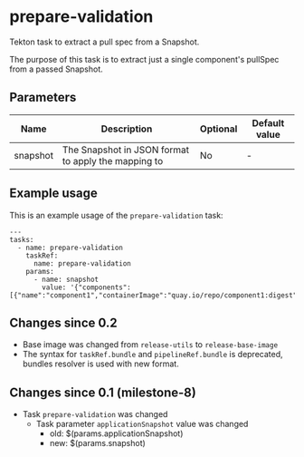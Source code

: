 # prepare-validation

Tekton task to extract a pull spec from a Snapshot.

The purpose of this task is to extract just a single component's pullSpec from a passed Snapshot.

## Parameters

| Name | Description | Optional | Default value |
|------|-------------|----------|---------------|
| snapshot | The Snapshot in JSON format to apply the mapping to | No | - |

## Example usage

This is an example usage of the `prepare-validation` task:

```
---
tasks:
  - name: prepare-validation
    taskRef:
      name: prepare-validation
    params:
      - name: snapshot
        value: '{"components":[{"name":"component1","containerImage":"quay.io/repo/component1:digest"}}]}'
```
## Changes since 0.2

  * Base image was changed from `release-utils` to `release-base-image`
  * The syntax for `taskRef.bundle` and `pipelineRef.bundle` is deprecated,
  bundles resolver is used with new format.

## Changes since 0.1 (milestone-8)

  * Task `prepare-validation` was changed
    * Task parameter `applicationSnapshot` value was changed
      * old: $(params.applicationSnapshot)
      * new: $(params.snapshot)
